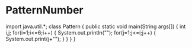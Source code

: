 # PatternNumber
import java.util.*;
class Pattern
{
    public static void main(String args[])
    {
        int i,j;
        for(i=1;i<=6;i++)
        {
            System.out.println("");
            for(j=1;j<=i;j++)
            {
                System.out.print(j+"");
            }
        }
    }
}
